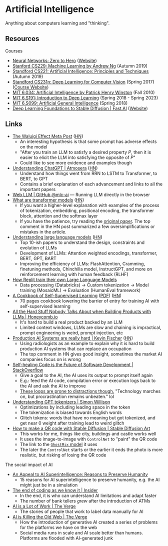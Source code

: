 # Artificial Intelligence

Anything about computers learning and "thinking".

## Resources

Courses

- [Neural Networks: Zero to Hero](https://www.youtube.com/watch?v=VMj-3S1tku0&list=PLAqhIrjkxbuWI23v9cThsA9GvCAUhRvKZ&ab_channel=AndrejKarpathy)
  ([Website](https://karpathy.ai/zero-to-hero.html))
- [Stanford CS229: Machine Learning by Andrew Ng](https://www.youtube.com/watch?v=jGwO_UgTS7I&list=PLoROMvodv4rMiGQp3WXShtMGgzqpfVfbU&index=1&ab_channel=StanfordOnline)
  (Autumn 2019)
- [Standford CS221: Artificial Intelligence: Principles and Techniques](https://www.youtube.com/watch?v=J8Eh7RqggsU&list=PLoROMvodv4rO1NB9TD4iUZ3qghGEGtqNX&ab_channel=StanfordOnline)
  (Autumn 2019)
- [Standford CS231n: Deep Learning for Computer Vision](https://www.youtube.com/watch?v=vT1JzLTH4G4&list=PL3FW7Lu3i5JvHM8ljYj-zLfQRF3EO8sYv&ab_channel=StanfordUniversitySchoolofEngineering)
  (Spring 2017) ([Course Website](http://cs231n.stanford.edu/))
- [MIT 6.034: Artificial Intelligence by Patrick Henry Winston](https://www.youtube.com/watch?v=TjZBTDzGeGg&list=PLUl4u3cNGP63gFHB6xb-kVBiQHYe_4hSi&ab_channel=MITOpenCourseWare)
  (Fall 2010)
- [MIT 6.S191: Introduction to Deep Learning](https://www.youtube.com/watch?v=QDX-1M5Nj7s&list=PLtBw6njQRU-rwp5__7C0oIVt26ZgjG9NI&index=1&ab_channel=AlexanderAmini)
  (Spring 2018 - Spring 2023)
- [MIT 6.S099: Artificial General Intelligence](https://www.youtube.com/watch?v=-GV_A9Js2nM&list=PL4jieTF-BpWoiVjta6VuRy5plFtDm9eRG&ab_channel=LexFridman)
  (Spring 2018)
- [Deep Learning Foundations to Stable Diffusion | Fast.AI](https://www.youtube.com/watch?v=_7rMfsA24Ls&list=PLfYUBJiXbdtRUvTUYpLdfHHp9a58nWVXP&ab_channel=JeremyHoward)
  ([Website](https://course.fast.ai/Lessons/part2.html))

## Links

- [The Waluigi Effect Meta Post](https://www.lesswrong.com/posts/D7PumeYTDPfBTp3i7/the-waluigi-effect-mega-post)
  ([HN](https://news.ycombinator.com/item?id=35042431))
  - An interesting hypothesis is that some prompt has adverse effects on the
    model
  - "After you train an LLM to satisfy a desired property _P_, then it is easier
    to elicit the LLM into satisfying the opposite of _P_"
  - Could like to see more evidence and examples though
- [Understanding ChatGPT | Atmosera](https://www.atmosera.com/ai/understanding-chatgpt/)
  ([HN](https://news.ycombinator.com/item?id=35312468))
  - Understand how things went from RRN to LSTM to Transformer, to BERT, to GPT
  - Contains a brief explanation of each advancement and links to all the
    important papers
- [Web LLM | GitHub @mlc-ai](https://github.com/mlc-ai/web-llm) — Running LLM
  directly in the browser
- [What are transformer models](https://txt.cohere.ai/what-are-transformer-models/)
  ([HN](https://news.ycombinator.com/item?id=35576918))
  - If you want a higher-level explanation with examples of the process of
    tokenization, embedding, positional encoding, the transformer block,
    attention and the softmax layer
  - If you have the patience, try reading the
    [original paper](https://arxiv.org/abs/1706.03762). The top comment in the
    HN post summarized a few oversimplifications or mistakes in the article.
- [Understanding large language models](https://magazine.sebastianraschka.com/p/understanding-large-language-models)
  ([HN](https://news.ycombinator.com/item?id=35589756))
  - Top 10-ish papers to understand the design, constraints and evolution of
    LLMs
  - Development of LLMs: Attention weighted encodings, transformer, BERT, GPT,
    BART
  - Improving the efficiency of LLMs: FlashAttention, Cramming, finetuning
    methods, Chinchilla model, InstructGPT, and more on reinforcement learning
    with human feedback (RLHF)
- [How Replit train their own Large Language Models](https://blog.replit.com/llm-training)
  - Data processing (Databricks) → Custom tokenization → Model training
    (MosaicML) → Evaluation (HumanEval framework)
- [A Cookbook of Self-Supervised Learning](https://arxiv.org/abs/2304.12210)
  ([PDF](https://arxiv.org/pdf/2304.12210.pdf))
  ([HN](https://news.ycombinator.com/item?id=35702490))
  - 70 pages cookbook lowering the barrier of entry for training AI with
    self-supervised learning
- [All the Hard Stuff Nobody Talks About when Building Products with LLMs | Honeycomb.io](https://www.honeycomb.io/blog/hard-stuff-nobody-talks-about-llm)
  - It's hard to build a real product backed by an LLM
  - Limited context windows, LLMs are slow and chaining is impractical, prompt
    engineering is weird, prompt injection, etc
- [Production AI Systems are really hard | Kevin Fischer](https://methexis.substack.com/p/production-ai-systems-are-really)
  ([HN](https://news.ycombinator.com/item?id=36111596))
  - Using radiologists as an example to explain why it is hard to build
    production AI systems that can replace an occupation
  - The top comment in HN gives good insight, sometimes the market AI companies
    focus on is wrong
- [Self-healing Code is the Future of Software Development | StackOverflow](https://stackoverflow.blog/2023/06/07/self-healing-code-is-the-future-of-software-development/)
  - Give a goal to the AI, the AI uses its output to prompt itself again
  - E.g.: feed the AI code, compilation error or execution logs back to the AI
    and ask the AI to improve
  - [These loops are prone to distractions though.](https://twitter.com/emollick/status/1645609531240587265)
    "Technology marches on, but procrastination remains unbeaten." lol
- [Understanding GPT tokenizers | Simon Willison](https://simonwillison.net/2023/Jun/8/gpt-tokenizers/)
  - Optimizations by including leading space in the token
  - The tokenization is biased towards English words
  - Glitch tokens: words that have no meaning but got tokenized, and get near 0
    weight after training lead to weird glitch
- [How to make a QR code with Stable Diffusion | Stable Diffusion Art](https://stable-diffusion-art.com/qr-code/)
  - This works for me, things like city, buildings and castle works well
  - It uses the image-to-image with `ControlNet` to "paint" the QR code
  - The link to the
    [`GhostMix` model](https://civitai.com/api/download/models/76907) it uses
  - The later the `ControlNet` starts or the earlier it ends the photo is more
    realistic, but risking of losing the QR code

The social impact of AI

- [An Appeal to AI Superintelligence: Reasons to Preserve Humanity](https://www.lesswrong.com/posts/azRwPDbZfpadoL7WW/an-appeal-to-ai-superintelligence-reasons-to-preserve)
  - 15 reasons for AI superintelligence to preserve humanity, e.g. the AI might
    just be in a simulation
- [The end of coding as we know it | Insider](https://archive.ph/7XceZ)
  - In the end, it is who can understand AI limitations and adapt faster
  - The number of bank tellers _grew_ after the introduction of ATMs
- [AI is a Lot of Work | The Verge](https://www.theverge.com/features/23764584/)
  - The stories of people that work to label data manually for AI
- [AI is Killing the Old Web | The Verge](https://www.theverge.com/2023/6/26/23773914/)
  - How the introduction of generative AI created a series of problems for the
    platforms we have on the web
  - Social media runs in scale and AI scale better than humans. Platforms are
    flooded with AI-generated junk
